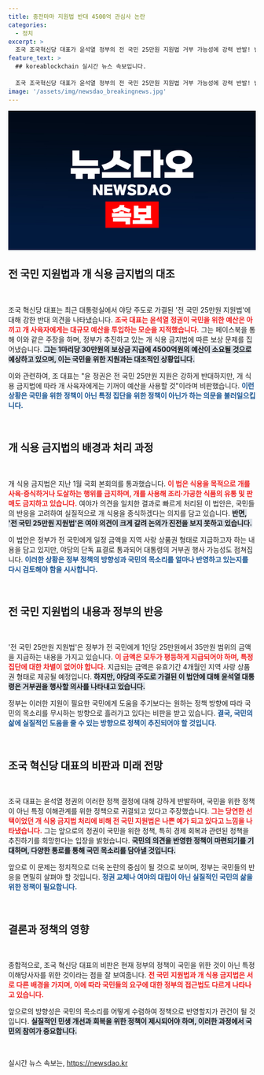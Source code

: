 ```yaml
---
title: 중전마마 지원법 반대 4500억 관심사 논란
categories:
  - 정치
excerpt: >
  조국 조국혁신당 대표가 윤석열 정부의 전 국민 25만원 지원법 거부 가능성에 강력 반발! 반면 개 식용 금지법에선 4500억원을 쓸 의향을 보이며 국민 지원은 외면하는 정부를 비판했다. 무엇이 진정한 민생인가? 클릭해 확인하세요!
feature_text: >
  ## koreablockchain 실시간 뉴스 속보입니다.

  조국 조국혁신당 대표가 윤석열 정부의 전 국민 25만원 지원법 거부 가능성에 강력 반발! 반면 개 식용 금지법에선 4500억원을 쓸 의향을 보이며 국민 지원은 외면하는 정부를 비판했다. 무엇이 진정한 민생인가? 클릭해 확인하세요!
image: '/assets/img/newsdao_breakingnews.jpg'
---
```


<p><img src="/assets/img/newsdao_breakingnews.jpg" alt="koreablockchain 속보" /></p>

<h2 data-ke-size="size26">전 국민 지원법과 개 식용 금지법의 대조</h2>

<p data-ke-size="size16">&nbsp;</p>

<p>조국 혁신당 대표는 최근 대통령실에서 야당 주도로 가결된 '전 국민 25만원 지원법'에 대해 강한 반대 의견을 나타냈습니다. <b><span style="color: #ee2323;">조국 대표는 윤석열 정권이 국민을 위한 예산은 아끼고 개 사육자에게는 대규모 예산을 투입하는 모순을 지적했습니다.</span></b> 그는 페이스북을 통해 이와 같은 주장을 하며, 정부가 추진하고 있는 개 식용 금지법에 따른 보상 문제를 집어냈습니다. <b><span style="background-color: #21538527;">그는 1마리당 30만원의 보상금 지급에 4500억원의 예산이 소요될 것으로 예상하고 있으며, 이는 국민을 위한 지원과는 대조적인 상황입니다.</span></b> </p>

<p>이와 관련하여, 조 대표는 "윤 정권은 전 국민 25만원 지원은 강하게 반대하지만, 개 식용 금지법에 따라 개 사육자에게는 기꺼이 예산을 사용할 것"이라며 비판했습니다. <b><span style="color: #1a5490;">이런 상황은 국민을 위한 정책이 아닌 특정 집단을 위한 정책이 아닌가 하는 의문을 불러일으킵니다.</span></b> </p>

<p data-ke-size="size16">&nbsp;</p>

<h2 data-ke-size="size26">개 식용 금지법의 배경과 처리 과정</h2>

<p data-ke-size="size16">&nbsp;</p>

<p>개 식용 금지법은 지난 1월 국회 본회의를 통과했습니다. <b><span style="color: #ee2323;">이 법은 식용을 목적으로 개를 사육·증식하거나 도살하는 행위를 금지하며, 개를 사용해 조리·가공한 식품의 유통 및 판매도 금지하고 있습니다.</span></b> 여야가 의견을 일치한 결과로 빠르게 처리된 이 법안은, 국민들의 반응을 고려하여 실질적으로 개 식용을 종식하겠다는 의지를 담고 있습니다. <b><span style="background-color: #21538527;">반면, '전 국민 25만원 지원법'은 여야 의견이 크게 갈려 논의가 진전을 보지 못하고 있습니다.</span></b> </p>

<p>이 법안은 정부가 전 국민에게 일정 금액을 지역 사랑 상품권 형태로 지급하고자 하는 내용을 담고 있지만, 야당의 단독 표결로 통과되어 대통령의 거부권 행사 가능성도 점쳐집니다. <b><span style="color: #1a5490;">이러한 상황은 정부 정책의 방향성과 국민의 목소리를 얼마나 반영하고 있는지를 다시 검토해야 함을 시사합니다.</span></b> </p>

<p data-ke-size="size16">&nbsp;</p>

<h2 data-ke-size="size26">전 국민 지원법의 내용과 정부의 반응</h2>

<p data-ke-size="size16">&nbsp;</p>

<p>'전 국민 25만원 지원법'은 정부가 전 국민에게 1인당 25만원에서 35만원 범위의 금액을 지급하는 내용을 가지고 있습니다. <b><span style="color: #ee2323;">이 금액은 모두가 평등하게 지급되어야 하며, 특정 집단에 대한 차별이 없어야 합니다.</span></b> 지급되는 금액은 유효기간 4개월인 지역 사랑 상품권 형태로 제공될 예정입니다. <b><span style="background-color: #21538527;">하지만, 야당의 주도로 가결된 이 법안에 대해 윤석열 대통령은 거부권을 행사할 의사를 나타내고 있습니다.</span></b> </p>

<p>정부는 이러한 지원이 필요한 국민에게 도움을 주기보다는 원하는 정책 방향에 따라 국민의 목소리를 무시하는 방향으로 흘러가고 있다는 비판을 받고 있습니다. <b><span style="color: #1a5490;">결국, 국민의 삶에 실질적인 도움을 줄 수 있는 방향으로 정책이 추진되어야 할 것입니다.</span></b> </p>

<p data-ke-size="size16">&nbsp;</p>

<h2 data-ke-size="size26">조국 혁신당 대표의 비판과 미래 전망</h2>

<p data-ke-size="size16">&nbsp;</p>

<p>조국 대표는 윤석열 정권의 이러한 정책 결정에 대해 강하게 반발하며, 국민을 위한 정책이 아닌 특정 이해관계를 위한 정책으로 귀결되고 있다고 주장했습니다. <b><span style="color: #ee2323;">그는 당연한 선택이었던 개 식용 금지법 처리에 비해 전 국민 지원법은 나쁜 예가 되고 있다고 느낌을 나타냈습니다.</span></b> 그는 앞으로의 정권이 국민을 위한 정책, 특히 경제 회복과 관련된 정책을 추진하기를 희망한다는 입장을 밝혔습니다. <b><span style="background-color: #21538527;">국민의 의견을 반영한 정책이 마련되기를 기대하며, 다양한 통로를 통해 국민 목소리를 담아낼 것입니다.</span></b> </p>

<p>앞으로 이 문제는 정치적으로 더욱 논란의 중심이 될 것으로 보이며, 정부는 국민들의 반응을 면밀히 살펴야 할 것입니다. <b><span style="color: #1a5490;">정권 교체나 여야의 대립이 아닌 실질적인 국민의 삶을 위한 정책이 필요합니다.</span></b> </p>

<p data-ke-size="size16">&nbsp;</p>

<h2 data-ke-size="size26">결론과 정책의 영향</h2>

<p data-ke-size="size16">&nbsp;</p>

<p>종합적으로, 조국 혁신당 대표의 비판은 현재 정부의 정책이 국민을 위한 것이 아닌 특정 이해당사자를 위한 것이라는 점을 잘 보여줍니다. <b><span style="color: #ee2323;">전 국민 지원법과 개 식용 금지법은 서로 다른 배경을 가지며, 이에 따라 국민들의 요구에 대한 정부의 접근법도 다르게 나타나고 있습니다.</span></b> </p>

<p>앞으로의 방향성은 국민의 목소리를 어떻게 수렴하여 정책으로 반영할지가 관건이 될 것입니다. <b><span style="background-color: #21538527;">실질적인 민생 개선과 회복을 위한 정책이 제시되어야 하며, 이러한 과정에서 국민의 참여가 중요합니다.</span></b> </p>

<p data-ke-size="size16">&nbsp;</p> 
실시간 뉴스 속보는, <a href="https://newsdao.kr" rel="dofollow">https://newsdao.kr</a>


